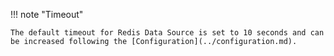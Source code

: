 !!! note "Timeout"

    The default timeout for Redis Data Source is set to 10 seconds and can be increased following the [Configuration](../configuration.md).
